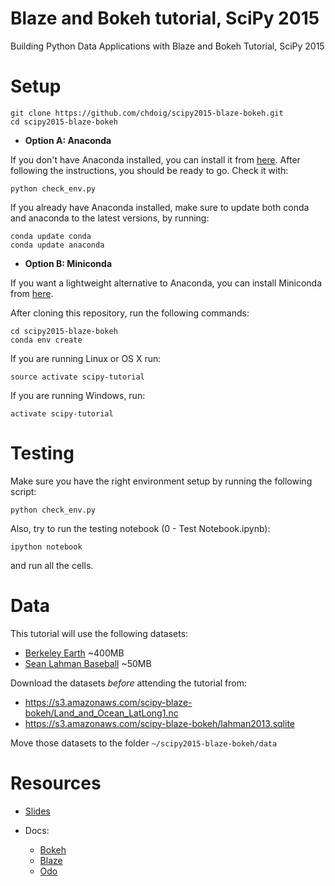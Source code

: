 # Blaze and Bokeh tutorial, SciPy 2015

Building Python Data Applications with Blaze and Bokeh Tutorial, SciPy 2015

# Setup

```
git clone https://github.com/chdoig/scipy2015-blaze-bokeh.git
cd scipy2015-blaze-bokeh
```

- **Option A: Anaconda**

If you don't have Anaconda installed, you can install it from [here](https://store.continuum.io/cshop/anaconda/).
After following the instructions, you should be ready to go. Check it with:

```
python check_env.py
```

If you already have Anaconda installed, make sure to update both conda and anaconda 
to the latest versions, by running:

```
conda update conda
conda update anaconda
```

- **Option B: Miniconda**

If you want a lightweight alternative to Anaconda, you can install Miniconda from 
[here](http://conda.pydata.org/miniconda.html).

After cloning this repository, run the following commands:

```
cd scipy2015-blaze-bokeh
conda env create
```

If you are running Linux or OS X run:

```
source activate scipy-tutorial
```

If you are running Windows, run:

```
activate scipy-tutorial
```

# Testing

Make sure you have the right environment setup by running the following script:

```
python check_env.py
```

Also, try to run the testing notebook (0 - Test Notebook.ipynb):

```
ipython notebook
```

and run all the cells.

# Data

This tutorial will use the following datasets:

- [Berkeley Earth](http://www.berkeleyearth.org) ~400MB
- [Sean Lahman Baseball](http://www.seanlahman.com/baseball-archive/statistics/) ~50MB

Download the datasets *before* attending the tutorial from:

- https://s3.amazonaws.com/scipy-blaze-bokeh/Land_and_Ocean_LatLong1.nc
- https://s3.amazonaws.com/scipy-blaze-bokeh/lahman2013.sqlite

Move those datasets to the folder ``~/scipy2015-blaze-bokeh/data``

# Resources

- [Slides](http://chdoig.github.com/scipy2015-blaze-bokeh)

- Docs:

    + [Bokeh](http://bokeh.pydata.org/en/latest/)
    + [Blaze](http://blaze.pydata.org/en/latest/)
    + [Odo](http://odo.readthedocs.org/en/latest/)










